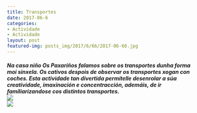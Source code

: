 ```yaml
---
title: Transportes
date: 2017-06-6
categories:
- Actividade
- Actividade
layout: post
featured-img: posts_img/2017/6/66/2017-06-66.jpg
---
```


 <h5 class="center header text_h2">
	Na casa niño Os Paxariños falamos sobre os transportes dunha forma moi sinxela.
 <!--more-->
Os cativos despois de observar os transportes xogan con coches. Esta actividade tan divertida permítelle desenrolar a súa creatividade, imaxinación e concentracción, ademáis, de ir familiarizandose cos distintos transportes.
<div class="row">
     <div class="col s12 m12">
         <img class="responsive-img" src="{{ site.baseurl }}/posts_img/2017/6/6/2017-06-66.jpg">
     </div>
 </div>
 <div class="row">
     <div class="col s12 m12">
         <img class="responsive-img" src="{{ site.baseurl }}/posts_img/2017/6/6/2017-06-6.jpg">
     </div>
 </div>